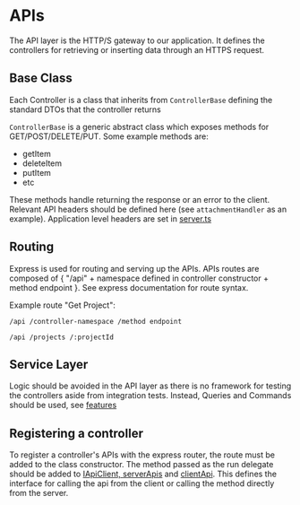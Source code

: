 # APIs

The API layer is the HTTP/S gateway to our application.
It defines the controllers for retrieving or inserting data through an HTTPS request.

## Base Class

Each Controller is a class that inherits from `ControllerBase` defining the standard DTOs that the controller returns

`ControllerBase` is a generic abstract class which exposes methods for GET/POST/DELETE/PUT.
Some example methods are:

- getItem
- deleteItem
- putItem
- etc

These methods handle returning the response or an error to the client.
Relevant API headers should be defined here (see <code>attachmentHandler</code> as an example).
Application level headers are set in [server.ts](./src/server/server.ts)

## Routing

Express is used for routing and serving up the APIs.
APIs routes are composed of { "/api" + namespace defined in controller constructor + method endpoint }.
See express documentation for route syntax.

Example route "Get Project":

`/api /controller-namespace /method endpoint`

`/api /projects /:projectId`

## Service Layer

Logic should be avoided in the API layer as there is no framework for testing the controllers aside from integration tests.
Instead, Queries and Commands should be used, see [features](./src/server/features)

## Registering a controller

To register a controller's APIs with the express router, the route must be added to the class constructor.
The method passed as the run delegate should be added to [IApiClient, serverApis](./src/server/apis/index.ts)
and [clientApi](./src/client/apiClient.ts:5).
This defines the interface for calling the api from the client or calling the method directly from the server.
